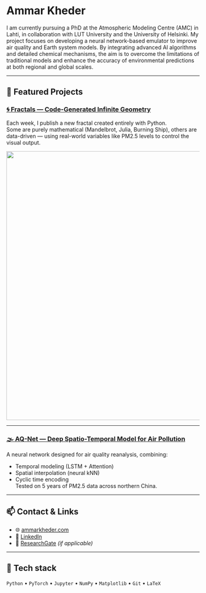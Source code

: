 # Ammar Kheder

I am currently pursuing a PhD at the Atmospheric Modeling Centre (AMC) in Lahti, in collaboration with LUT University and the University of Helsinki. My project focuses on developing a neural network-based emulator to improve air quality and Earth system models. By integrating advanced Al algorithms and detailed chemical mechanisms, the aim is to overcome the limitations of traditional models and enhance the accuracy of environmental predictions at both regional and global scales.

---

## 🔬 Featured Projects

### [🌀 Fractals — Code-Generated Infinite Geometry](https://github.com/AmmarKheder/fractals)

Each week, I publish a new fractal created entirely with Python.  
Some are purely mathematical (Mandelbrot, Julia, Burning Ship), others are data-driven — using real-world variables like PM2.5 levels to control the visual output.

<img src="https://github.com/AmmarKheder/fractals/burning_ship/burning_ship_inferno.jpeg?raw=true" width="700"/>

---

### [🌫 AQ-Net — Deep Spatio-Temporal Model for Air Pollution](https://github.com/AmmarKheder/AQ-Net)

A neural network designed for air quality reanalysis, combining:
- Temporal modeling (LSTM + Attention)
- Spatial interpolation (neural kNN)
- Cyclic time encoding  
Tested on 5 years of PM2.5 data across northern China.

---

## 📫 Contact & Links

- 🌐 [ammarkheder.com](https://ammarkheder.com)
- 💼 [LinkedIn](https://www.linkedin.com/in/ammar-kheder-a37053193)
- 🧪 [ResearchGate](https://www.researchgate.net/profile/Ammar-Kheder) *(if applicable)*

---

## 📎 Tech stack
`Python` • `PyTorch` • `Jupyter` • `NumPy` • `Matplotlib` • `Git` • `LaTeX`
